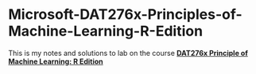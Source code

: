 # Microsoft-DAT276x-Principles-of-Machine-Learning-R-Edition

This is my notes and solutions to lab on the course [**DAT276x Principle of Machine Learning: R Edition**](https://www.edx.org/course/principles-of-machine-learning-r-edition-2)
